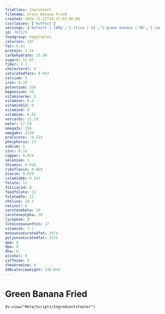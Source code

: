 ```yaml
---
fileClass: Ingredient
filename: Green Banana Fried
created: 2024-12-21T19:27:02-06:00
cssclasses: ['nutFact']
servings: ['Default | 100g','1 slice | 23','1 green banana | 90','1 cup | 191']
id: 787175
foodgroup: Vegetables
calories: 147
fat: 6.41
protein: 1.14
carbohydrate: 23.99
sugars: 12.85
fiber: 2.7
cholesterol: 0
saturatedfats: 0.947
calcium: 5
iron: 0.28
potassium: 338
magnesium: 28
vitaminarae: 2
vitaminc: 6.4
vitaminb12: 0
vitamind: 0
vitamine: 0.82
netcarbs: 21.29
water: 67.58
omega3s: 336
omega6s: 2239
pralscore: -6.524
phosphorus: 23
sodium: 1
zinc: 0.16
copper: 0.074
selenium: 1
thiamin: 0.026
riboflavin: 0.069
niacin: 0.629
vitaminb6: 0.347
folate: 11
folicacid: 0
foodfolate: 11
folatedfe: 11
choline: 10.3
retinol: 0
carotenebeta: 20
carotenealpha: 20
lycopene: 0
luteinzeaxanthin: 17
vitamink: 7.7
monounsaturatedfat: 2574
polyunsaturatedfat: 2575
epa: 0
dpa: 0
dha: 0
alcohol: 0
caffeine: 0
theobromine: 0
200calorieweight: 136.054
---
```


# Green Banana Fried

```dataviewjs
dv.view("Meta/Scripts/IngredientsFooter")
```